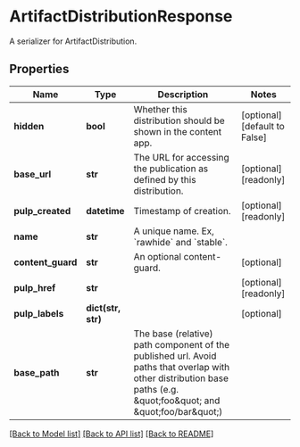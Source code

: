 # ArtifactDistributionResponse

A serializer for ArtifactDistribution.
## Properties
Name | Type | Description | Notes
------------ | ------------- | ------------- | -------------
**hidden** | **bool** | Whether this distribution should be shown in the content app. | [optional] [default to False]
**base_url** | **str** | The URL for accessing the publication as defined by this distribution. | [optional] [readonly] 
**pulp_created** | **datetime** | Timestamp of creation. | [optional] [readonly] 
**name** | **str** | A unique name. Ex, &#x60;rawhide&#x60; and &#x60;stable&#x60;. | 
**content_guard** | **str** | An optional content-guard. | [optional] 
**pulp_href** | **str** |  | [optional] [readonly] 
**pulp_labels** | **dict(str, str)** |  | [optional] 
**base_path** | **str** | The base (relative) path component of the published url. Avoid paths that                     overlap with other distribution base paths (e.g. \&quot;foo\&quot; and \&quot;foo/bar\&quot;) | 

[[Back to Model list]](../README.md#documentation-for-models) [[Back to API list]](../README.md#documentation-for-api-endpoints) [[Back to README]](../README.md)


